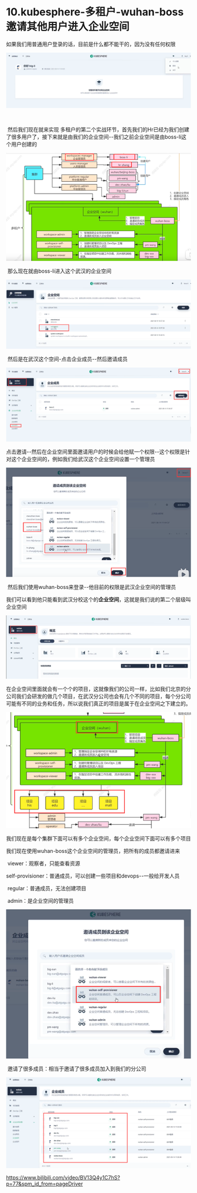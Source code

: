 # 10.kubesphere-多租户-wuhan-boss邀请其他用户进入企业空间



​		如果我们用普通用户登录的话，目前是什么都不能干的，因为没有任何权限

![1654965874809](../../.vuepress/public/images/1654965874809.png)

​	

​		然后我们现在就来实现 多租户的第二个实战环节，首先我们的Hr已经为我们创建了很多用户了，接下来就是由我们的企业空间--我们之前企业空间是由boss-li这个用户创建的

![1654966010863](../../.vuepress/public/images/1654966010863.png)



​	那么现在就由boss-li进入这个武汉的企业空间

![1654966131164](../../.vuepress/public/images/1654966131164.png)



​	然后是在武汉这个空间-点击企业成员--然后邀请成员

![1654966230979](../../.vuepress/public/images/1654966230979.png)



点击邀请--然后在企业空间里面邀请用户的时候会给他赋一个权限--这个权限是针对这个企业空间的，例如我们给武汉这个企业空间设置一个管理员

![1654966464178](../../.vuepress/public/images/1654966464178.png)





​	然后我们使用wuhan-boss来登录--他目前的权限是武汉企业空间的管理员

​	我们可以看到他只能看到武汉分校这个的**企业空间**，这就是我们说的第二个层级叫企业空间

![1654966725060](../../.vuepress/public/images/1654966725060.png)

 

在企业空间里面就会有一个个的项目，这就像我们的公司一样，比如我们北京的分公司我们会研发的做几个项目，在武汉分公司也会有几个不同的项目，每个分公司可能有不同的业务和任务，所以说我们真正的项目是属于在企业空间之下建立的。

![1654966952969](../../.vuepress/public/images/1654966952969.png)

​		我们现在是每个集群下面可以有多个企业空间，每个企业空间下面可以有多个项目





​	我们现在使用wuhan-boss这个企业空间的管理员，把所有的成员都邀请进来

​		viewer：观察者，只能查看资源

​		self-provisioner：普通成员，可以创建一些项目和devops--一般给开发人员

​		regular：普通成员，无法创建项目

​		admin：是企业空间的管理员

![1654967152518](../../.vuepress/public/images/1654967152518.png)



​	邀请了很多成员：相当于邀请了很多成员加入到我们的分公司

![1654967371187](../../.vuepress/public/images/1654967371187.png)





https://www.bilibili.com/video/BV13Q4y1C7hS?p=77&spm_id_from=pageDriver













































































































